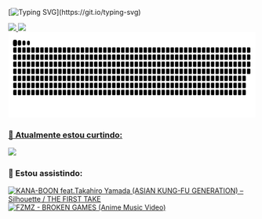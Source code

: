 [![Typing SVG](https://readme-typing-svg.demolab.com?font=Mulish&size=30&pause=1000&color=19F73B&width=600&lines=E+ai+blz%2C+meu+nome+e+Gladson.;Seja+bem+vindo+ao+meu+perfil+Github.)](https://git.io/typing-svg)

<div>
  <a href="https://github.com/gladson">
  <img height="180em" src="https://github-readme-stats.vercel.app/api?username=gladson&show_icons=true&theme=dracula&include_all_commits=true&count_private=true"/>
  <img height="180em" src="https://github-readme-stats.vercel.app/api/top-langs/?username=gladson&layout=compact&langs_count=7&theme=dracula&count_private=true"/>
  <img height="173em" src="https://raw.githubusercontent.com/gladson/gladson/main/github-gladson-contribution.svg"/>
</div>


  <!-- 
  ### 👀 Estou interessado em:
  <a href="https://www.linkedin.com/in/gladson-s-brito/">
    <img height="30em" src="https://img.shields.io/badge/LinkedIn-0077B5?style=for-the-badge&logo=linkedin&logoColor=white"/>
  </a>
  <a href="https://github.com/gladson/">
    <img height="30em" src="https://img.shields.io/badge/GitHub-100000?style=for-the-badge&logo=github&logoColor=white"/>
  </a>
  -->
  ### 🌱 Atualmente estou curtindo:
  <a href="#">
    <img height="30em" src="https://img.shields.io/badge/Go-00ADD8?style=for-the-badge&logo=go&logoColor=white"/>
  </a>
  <!-- 
  <a href="#">
    <img height="30em" src="https://img.shields.io/badge/Rust-100000?style=for-the-badge&logo=rust&logoColor=white"/>
  </a>
  -->
  
  ### 👀 Estou assistindo:
  <!-- [![ninja-kanui](https://img.youtube.com/vi/90whRiEwxnU/0.jpg)](https://www.youtube.com/watch?v=90whRiEwxnU)
  [![solo-leveling](https://img.youtube.com/vi/ujv2fLp3lU8/0.jpg)](https://www.youtube.com/watch?v=ujv2fLp3lU8) -->
  [![KANA-BOON feat.Takahiro Yamada (ASIAN KUNG-FU GENERATION) – Silhouette / THE FIRST TAKE](https://img.youtube.com/vi/EG057IQHkBs/0.jpg)](https://www.youtube.com/watch?v=EG057IQHkBs)
  [![FZMZ - BROKEN GAMES (Anime Music Video) ](https://img.youtube.com/vi/X_YHXdCcmVc/0.jpg)](https://youtu.be/X_YHXdCcmVc?si=tq-q8C64Jv01WmpR)

<!---  
  ### 💞️ Estou procurando colaborar em:
  <a href="url">link text</a>
  
  ### 📫 Como chegar até mim:
  <a href="url">link text</a>


gladson/gladson is a ✨ special ✨ repository because its `README.md` (this file) appears on your GitHub profile.
You can click the Preview link to take a look at your changes.
--->
